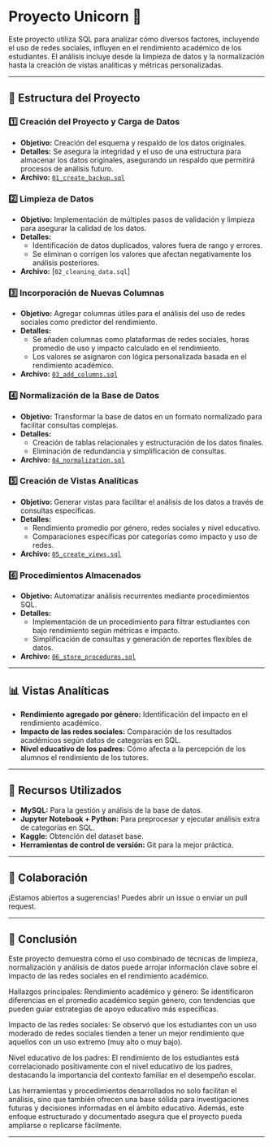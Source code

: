 # Proyecto Unicorn 🦄

Este proyecto utiliza SQL para analizar cómo diversos factores, incluyendo el uso de redes sociales, influyen en el rendimiento académico de los estudiantes. El análisis incluye desde la limpieza de datos y la normalización hasta la creación de vistas analíticas y métricas personalizadas.

---

## 📂 Estructura del Proyecto

### 1️⃣ Creación del Proyecto y Carga de Datos
- **Objetivo:** Creación del esquema y respaldo de los datos originales.
- **Detalles:** Se asegura la integridad y el uso de una estructura para almacenar los datos originales, asegurando un respaldo que permitirá procesos de análisis futuro.
- **Archivo:** [`01_create_backup.sql`](01_create_backup.sql)

### 2️⃣ Limpieza de Datos
- **Objetivo:** Implementación de múltiples pasos de validación y limpieza para asegurar la calidad de los datos.
- **Detalles:**
  - Identificación de datos duplicados, valores fuera de rango y errores.
  - Se eliminan o corrigen los valores que afectan negativamente los análisis posteriores.
- **Archivo:** [`02_cleaning_data.sql`]

### 3️⃣ Incorporación de Nuevas Columnas
- **Objetivo:** Agregar columnas útiles para el análisis del uso de redes sociales como predictor del rendimiento.
- **Detalles:**
  - Se añaden columnas como plataformas de redes sociales, horas promedio de uso y impacto calculado en el rendimiento.
  - Los valores se asignaron con lógica personalizada basada en el rendimiento académico.
- **Archivo:** [`03_add_columns.sql`](03_add_columns.sql)

### 4️⃣ Normalización de la Base de Datos
- **Objetivo:** Transformar la base de datos en un formato normalizado para facilitar consultas complejas.
- **Detalles:**
  - Creación de tablas relacionales y estructuración de los datos finales.
  - Eliminación de redundancia y simplificación de consultas.
- **Archivo:** [`04_normalization.sql`](04_normalization.sql)

### 5️⃣ Creación de Vistas Analíticas
- **Objetivo:** Generar vistas para facilitar el análisis de los datos a través de consultas específicas.
- **Detalles:**
  - Rendimiento promedio por género, redes sociales y nivel educativo.
  - Comparaciones específicas por categorías como impacto y uso de redes.
- **Archivo:** [`05_create_views.sql`](05_create_views.sql)

### 6️⃣ Procedimientos Almacenados
- **Objetivo:** Automatizar análisis recurrentes mediante procedimientos SQL.
- **Detalles:**
  - Implementación de un procedimiento para filtrar estudiantes con bajo rendimiento según métricas e impacto.
  - Simplificación de consultas y generación de reportes flexibles de datos.
- **Archivo:** [`06_store_procedures.sql`](06_store_procedires.sql)

---

## 📊 Vistas Analíticas
- **Rendimiento agregado por género:** Identificación del impacto en el rendimiento académico.
- **Impacto de las redes sociales:** Comparación de los resultados académicos según datos de categorías en SQL.
- **Nivel educativo de los padres:** Cómo afecta a la percepción de los alumnos el rendimiento de los tutores.

---

## 🔧 Recursos Utilizados
- **MySQL:** Para la gestión y análisis de la base de datos.
- **Jupyter Notebook + Python:** Para preprocesar y ejecutar análisis extra de categorías en SQL.
- **Kaggle:** Obtención del dataset base.
- **Herramientas de control de versión:** Git para la mejor práctica.

---

## 🤝 Colaboración
¡Estamos abiertos a sugerencias! Puedes abrir un issue o enviar un pull request.

---

## 🏁 Conclusión
Este proyecto demuestra cómo el uso combinado de técnicas de limpieza, normalización y análisis de datos puede arrojar información clave sobre el impacto de las redes sociales en el rendimiento académico.

Hallazgos principales:
Rendimiento académico y género: Se identificaron diferencias en el promedio académico según género, con tendencias que pueden guiar estrategias de apoyo educativo más específicas.

Impacto de las redes sociales: Se observó que los estudiantes con un uso moderado de redes sociales tienden a tener un mejor rendimiento que aquellos con un uso extremo (muy alto o muy bajo).

Nivel educativo de los padres: El rendimiento de los estudiantes está correlacionado positivamente con el nivel educativo de los padres, destacando la importancia del contexto familiar en el desempeño escolar.

Las herramientas y procedimientos desarrollados no solo facilitan el análisis, sino que también ofrecen una base sólida para investigaciones futuras y decisiones informadas en el ámbito educativo. Además, este enfoque estructurado y documentado asegura que el proyecto pueda ampliarse o replicarse fácilmente.



---

